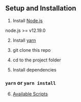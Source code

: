 ## Setup and Installation

1. Install [Node.js](https://nodejs.org/en/download/)

node.js >= v12.19.0

2. Install [yarn](https://classic.yarnpkg.com/en/docs/install#mac-stable)


3. git clone this repo


4. cd to the project folder


5. Install dependencies

### `yarn` or `yarn install`

6.  [Available Scripts](docs/Scripts.md)
